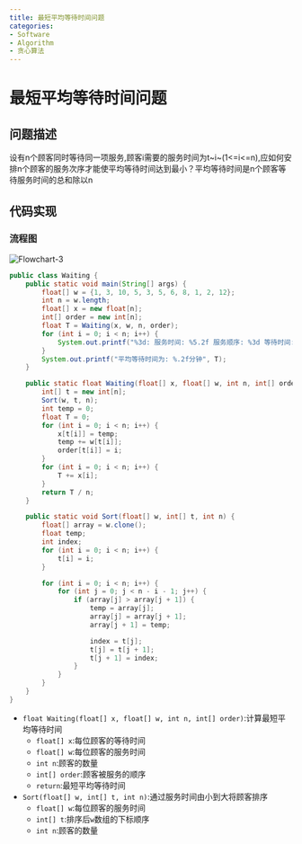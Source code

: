 ```yaml
---
title: 最短平均等待时间问题
categories:
- Software
- Algorithm
- 贪心算法
---
```

# 最短平均等待时间问题

## 问题描述

设有n个顾客同时等待同一项服务,顾客i需要的服务时间为t~i~(1<=i<=n),应如何安排n个顾客的服务次序才能使平均等待时间达到最小？平均等待时间是n个顾客等待服务时间的总和除以n

## 代码实现

### 流程图

![Flowchart-3](https://cdn.jsdelivr.net/gh/LuShan123888/Files@master/Pictures/2020-12-10-2020-11-25-Flowchart-3.svg)

```java
public class Waiting {
    public static void main(String[] args) {
        float[] w = {1, 3, 10, 5, 3, 5, 6, 8, 1, 2, 12};
        int n = w.length;
        float[] x = new float[n];
        int[] order = new int[n];
        float T = Waiting(x, w, n, order);
        for (int i = 0; i < n; i++) {
            System.out.printf("%3d: 服务时间: %5.2f 服务顺序: %3d 等待时间: %5.2f\n", (i + 1), w[i], (order[i] + 1), x[i]);
        }
        System.out.printf("平均等待时间为: %.2f分钟", T);
    }

    public static float Waiting(float[] x, float[] w, int n, int[] order) {
        int[] t = new int[n];
        Sort(w, t, n);
        int temp = 0;
        float T = 0;
        for (int i = 0; i < n; i++) {
            x[t[i]] = temp;
            temp += w[t[i]];
            order[t[i]] = i;
        }
        for (int i = 0; i < n; i++) {
            T += x[i];
        }
        return T / n;
    }

    public static void Sort(float[] w, int[] t, int n) {
        float[] array = w.clone();
        float temp;
        int index;
        for (int i = 0; i < n; i++) {
            t[i] = i;
        }

        for (int i = 0; i < n; i++) {
            for (int j = 0; j < n - i - 1; j++) {
                if (array[j] > array[j + 1]) {
                    temp = array[j];
                    array[j] = array[j + 1];
                    array[j + 1] = temp;

                    index = t[j];
                    t[j] = t[j + 1];
                    t[j + 1] = index;
                }
            }
        }
    }
}
```

- `float Waiting(float[] x, float[] w, int n, int[] order)`:计算最短平均等待时间
    - `float[] x`:每位顾客的等待时间
    - `float[] w`:每位顾客的服务时间
    - `int n`:顾客的数量
    - `int[] order`:顾客被服务的顺序
    - `return`:最短平均等待时间
- `Sort(float[] w, int[] t, int n)`:通过服务时间由小到大将顾客排序
    - `float[] w`:每位顾客的服务时间
    - `int[] t`:排序后`w`数组的下标顺序
    - `int n`:顾客的数量